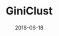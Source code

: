 ---
title: GiniClust
summary: GiniClust is a clustering method implemented in Python and R for detecting rare cell-types from large-scale single-cell gene expression data.
tags:
- R
- Python

date: "2018-06-18"

# Optional external URL for project (replaces project detail page).
external_link: "https://github.com/lanjiangboston/GiniClust"

image:
  # caption: Photo by rawpixel on Unsplash
  focal_point: Smart

# links:
# - icon: twitter
#   icon_pack: fab
#   name: Follow
#   url: https://twitter.com/georgecushen
# url_code: ""
# url_pdf: ""
# url_slides: ""
# url_video: ""

# # Slides (optional).
# #   Associate this project with Markdown slides.
# #   Simply enter your slide deck's filename without extension.
# #   E.g. `slides = "example-slides"` references `content/slides/example-slides.md`.
# #   Otherwise, set `slides = ""`.
# slides: example
---